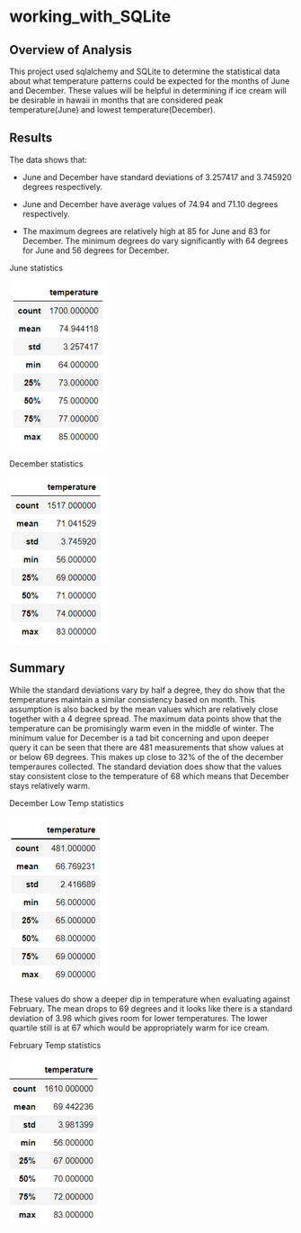# working_with_SQLite

## Overview of Analysis

This project used sqlalchemy and SQLite to determine the statistical data about what temperature patterns could be expected for the months of June and December. These values will be helpful in determining if ice cream will be desirable in hawaii in months that are considered peak temperature(June) and lowest temperature(December).

## Results

The data shows that:

- June and December have standard deviations of 3.257417 and 3.745920 degrees respectively. 

- June and December have average values of 74.94 and 71.10 degrees respectively. 

- The maximum degrees are relatively high at 85 for June and 83 for December. The minimum degrees do vary significantly with 64 degrees for June and 56 degrees for December.

June statistics

![June](https://github.com/drewabramo12/working_with_SQLite/blob/main/Resources/june_temp.PNG)

December statistics

![December](https://github.com/drewabramo12/working_with_SQLite/blob/main/Resources/dec_temp.PNG)

## Summary

While the standard deviations vary by half a degree, they do show that the temperatures maintain a similar consistency based on month. This assumption is also backed by the mean values which are relatively close together with a 4 degree spread. The maximum data points show that the temperature can be promisingly warm even in the middle of winter. The minimum value for December is a tad bit concerning and upon deeper query it can be seen that there are 481 measurements that show values at or below 69 degrees. This makes up close to 32% of the of the december temperaures collected. The standard deviation does show that the values stay consistent close to the temperature of 68 which means that December stays relatively warm.

December Low Temp statistics

![December Low](https://github.com/drewabramo12/working_with_SQLite/blob/main/Resources/dec_low_temp.PNG)

These values do show a deeper dip in temperature when evaluating against February. The mean drops to 69 degrees and it looks like there is a standard deviation of 3.98 which gives room for lower temperatures. The lower quartile still is at 67 which would be appropriately warm for ice cream.

February Temp statistics

![February](https://github.com/drewabramo12/working_with_SQLite/blob/main/Resources/feb_temp.PNG)